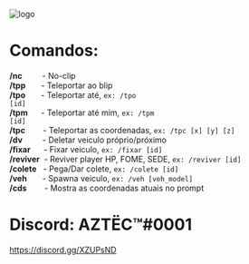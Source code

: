 ![logo](https://i.imgur.com/CCKL9Bk.png)

# Comandos:<br>
<b>/nc</b>         - No-clip<br>
<b>/tpp</b>       - Teleportar ao blip<br>
<b>/tpo</b>       - Teleportar até, <code>ex: /tpo [id]</code><br>
<b>/tpm</b>      - Teleportar até mim, <code>ex: /tpm [id]</code><br>
<b>/tpc</b>        - Teleportar as coordenadas, <code>ex: /tpc [x] [y] [z]</code><br>
<b>/dv</b>         - Deletar veiculo próprio/próximo<br>
<b>/fixar</b>      - Fixar veiculo, <code>ex: /fixar [id]</code><br>
<b>/reviver</b>  - Reviver player HP, FOME, SEDE, <code>ex: /reviver [id]</code><br>
<b>/colete</b>   - Pega/Dar colete, <code>ex: /colete [id]</code><br>
<b>/veh</b>         - Spawna veiculo, <code>ex: /veh [veh_model]</code><br>
<b>/cds</b>        - Mostra as coordenadas atuais no prompt

# Discord: AZTËC™#0001
https://discord.gg/XZUPsND
